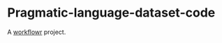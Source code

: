 # Pragmatic-language-dataset-code

A [workflowr][] project.

[workflowr]: https://github.com/jdblischak/workflowr
